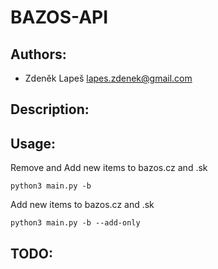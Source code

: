 # BAZOS-API

## Authors:

- Zdeněk Lapeš <lapes.zdenek@gmail.com>

## Description:

## Usage:

Remove and Add new items to bazos.cz and .sk

```shell
python3 main.py -b
```

Add new items to bazos.cz and .sk

```shell
python3 main.py -b --add-only
```

## TODO:
